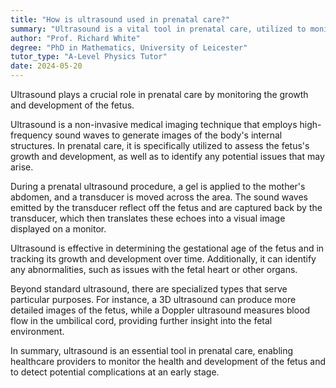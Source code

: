 ```yaml
---
title: "How is ultrasound used in prenatal care?"
summary: "Ultrasound is a vital tool in prenatal care, utilized to monitor fetal growth and development throughout pregnancy."
author: "Prof. Richard White"
degree: "PhD in Mathematics, University of Leicester"
tutor_type: "A-Level Physics Tutor"
date: 2024-05-20
---
```


Ultrasound plays a crucial role in prenatal care by monitoring the growth and development of the fetus.

Ultrasound is a non-invasive medical imaging technique that employs high-frequency sound waves to generate images of the body's internal structures. In prenatal care, it is specifically utilized to assess the fetus's growth and development, as well as to identify any potential issues that may arise.

During a prenatal ultrasound procedure, a gel is applied to the mother's abdomen, and a transducer is moved across the area. The sound waves emitted by the transducer reflect off the fetus and are captured back by the transducer, which then translates these echoes into a visual image displayed on a monitor.

Ultrasound is effective in determining the gestational age of the fetus and in tracking its growth and development over time. Additionally, it can identify any abnormalities, such as issues with the fetal heart or other organs.

Beyond standard ultrasound, there are specialized types that serve particular purposes. For instance, a 3D ultrasound can produce more detailed images of the fetus, while a Doppler ultrasound measures blood flow in the umbilical cord, providing further insight into the fetal environment.

In summary, ultrasound is an essential tool in prenatal care, enabling healthcare providers to monitor the health and development of the fetus and to detect potential complications at an early stage.
    